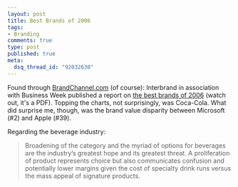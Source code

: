 ```yaml
--- 
layout: post
title: Best Brands of 2006
tags: 
- Branding
comments: true
type: post
published: true
meta: 
  dsq_thread_id: "92032630"
---
```

Found through <a href="http://www.BrandChannel.com">BrandChannel.com</a> (of course):
  Interbrand in association with Business Week published a report on <a href="http://www.ourfishbowl.com/images/surveys/BGB06Report_072706.pdf">the best brands of 2006</a> (watch out, it's a PDF). Topping the charts, not surprisingly, was Coca-Cola. What did surprise me, though, was the brand value disparity between Microsoft (#2) and Apple (#39).

  Regarding the beverage industry:
  <blockquote>Broadening of the category and the myriad of options for beverages are the industry’s greatest hope and its greatest threat. A proliferation of product represents choice but also communicates confusion and potentially lower margins given the cost of specialty drink runs versus the mass appeal of signature products.</blockquote>
